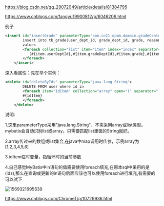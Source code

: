 https://blog.csdn.net/qq_29072049/article/details/81384795

https://www.cnblogs.com/fangyu19900812/p/6046209.html

例子

```xml
<insert id="insertGrade" parameterType="com.cn21.opmm.domain.gradeCenter.Grade" useGeneratedKeys="true" keyProperty="id">
        insert into tb_grade(user_dept_id, grade_dept_id, grade, reason, model_detail_id, obj_id, submit_time)
        values
        <foreach collection="list" item="item" index="index" separator=",">
		   (#{item.userDeptId},#{item.gradeDeptId},#{item.grade},#{item.reason},#{item.modelDetailId},#{item.objId},#{item.submitTime})
        </foreach>
    </insert>
```

深入看属性：先在举个实例：

```xml
<delete id="deleteByIds" parameterType="java.lang.String">
		DELETE FROM user where id in
		<foreach item="idItem" collection="array" open="(" separator="," close=")">
		#{idItem}
		</foreach>
	</delete>
```

说明:

1.这里parameterType采用"java.lang.String"，不需采用array或list类型。mybatis会自动识别list或array，只需要匹配list里面的String就好。

2.array传过来的数组或list集合,在java中map调用时传参，示例array为[1,2,3,4,5,6]

3.idItem临时变量，指循环时的当前参数

4.自己感觉MyBatis中in语句的值需要使用foreach填充,在原本sql中采用的是(ids),那么在查询或更新的in语句后面应该也可以使用foreach进行填充,有需要的可以试下

![1569321695639](C:\Users\Administrator\AppData\Roaming\Typora\typora-user-images\1569321695639.png)

https://www.cnblogs.com/ChromeT/p/10729936.html